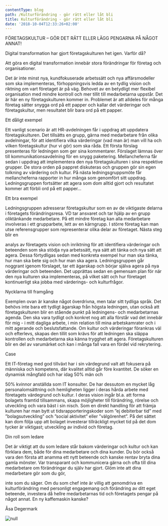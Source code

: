 ```yaml
---
contentType: blog
path: /Kulturförändring - gör rätt eller låt bli
title: Kulturförändring - gör rätt eller låt bli
date: '2018-10-04T12:33:26+02:00'
---
```

FÖRETAGSKULTUR – GÖR DET RÄTT ELLER LÄGG PENGARNA PÅ NÅGOT ANNAT!

Digital transformation har gjort företagskulturen het igen. Varför då?

Att göra en digital transformation innebär stora förändringar för företag och organisationer. 

Det är inte minst nya, kundfokuserade arbetssätt och nya affärsmodeller som ska implementeras, förhoppningsvis ledda av en tydlig vision och riktning om vart företaget är på väg.  Behovet av en betydligt mer flexibel organisation med mindre kontroll och mer tillit till medarbetarna uppstår. Det är här en ny företagskulturen kommer in. Problemet är att alldeles för många företag sätter snygga ord på ett papper och kallar det värderingar och företagskultur, men resultatet blir bara ord på ett papper.  

Ett dåligt exempel

Ett vanligt scenario är att HR-avdelningen får i uppdrag att uppdatera företagskulturen. Det tillsätts en grupp, gärna med medarbetare från olika avdelningar, för att identifiera vilka värderingar (vad man är) man vill ha och vilken företagskultur (hur vi gör) som ska råda. Ett första förslag presenteras för ledningen som ger sina kommentarer. Förslaget lämnas över till kommunikationsavdelning för en snygg paketering. Mellancheferna får sedan i uppdrag att implementera den nya företagskulturen i sina respektive grupper. De stora orden på pappret diskuteras och gruppen gör sin egen tolkning av värdering och kultur. På nästa ledningsgruppsmöte får mellancheferna rapporter in hur många som genomfört sitt uppdrag. Ledningsgruppen fortsätter att agera som dom alltid gjort och resultatet kommer att förbli ord på ett papper... 

Ett bra exempel

Ledningsgruppen adresserar företagskultur som en av de viktigaste delarna i företagets förändringsresa. VD tar ansvaret och tar hjälp av en grupp oliktänkande medarbetare. På ett mindre företag kan alla medarbetare involveras i ett grupparbete, lett av en kärngrupp. I större företag kan man utse referensgrupper som representerar olika delar av företaget. Nästa steg blir en 

analys av företagets vision och inriktning för att identifiera värderingar och beteenden som ska stödja nya arbetssätt, nya sätt att tänka och nya sätt att agera. Dessa förtydligas sedan med konkreta exempel hur man ska tänka, hur man ska bete sig och hur man ska agera. Ledningsgruppen går noggrant igenom förslaget, tar ett ägarskap och börjar själva agera på nya värderingar och beteenden. Det upprättas sedan en gemensam plan för när den nya kulturen ska implementeras, på vilket sätt och hur företaget kontinuerligt ska jobba med värderings- och kulturfrågor.   

Nycklarna till framgång

Exemplen ovan är kanske något överdrivna, men talar sitt tydliga språk. Det behövs inte bara ett tydligt ägarskap från högsta ledningen, utan också att företagskulturen blir en stående punkt på ledningens- och medarbetarnas agenda. Den ska vara tydligt och konkret nog att alla förstår vad det innebär för mig - i mitt dagliga arbete, i min relation till mina arbetskamrater och i mitt agerande och beslutsfattande. Om kultur och värderingar förankras väl och efterlevs, skapas den tillit som krävs för att ledningen ska släppa kontrollen och medarbetarna ska känna trygghet att agera.  Företagskulturen blir en del av varumärket och kan i många fall vara en fördel vid rekrytering.  

Case

Ett IT-företag med god tillväxt har i sin värdegrund valt att fokusera på människa och kompetens, där kvalitet alltid går före kvantitet. De söker en dynamisk mångfald och har idag 50% män och 

50% kvinnor anställda som IT konsulter. De har dessutom en mycket låg personalomsättning och hemligheten ligger i deras hårda arbete med företagets värdegrund och kultur. I deras vision ingår bl.a. att forma bolagets framtid tillsammans, skapa möjligheter till förändring, rörelse och utveckling och vara bäst i sin nisch. Som en direkt handling för att främja kulturen har man bytt ut tidsrapporteringskoder som ”ej debiterbar tid” med ”bolagsutveckling” och ”social aktivitet” eller ”välgörenhet”. På det sättet kan dom följa upp att bolaget investerar tillräckligt mycket tid på det dom tycker är viktigast; utveckling av individ och företag. 

Din roll som ledare

Det är viktigt att du som ledare står bakom värderingar och kultur och kan förklara dem, både för dina medarbetare och dina kunder. Du bör också vara den första att anamma ett nytt beteende och kanske rentav bryta dina gamla mönster. Var transparant och kommunicera gärna och ofta till dina medarbetare om förändringar du själv har gjort. Glöm inte att dina medarbetare gör som du gör, 

inte som du säger. Om du som chef inte är villig att genomdriva en kulturförändring med personligt engagemang och förändring av ditt eget beteende, investera då hellre medarbetarnas tid och företagets pengar på något annat. En ny kaffemaskin kanske? 

Åsa Degermark 

![null](/files/vägvisare-g-vare.jpg)
